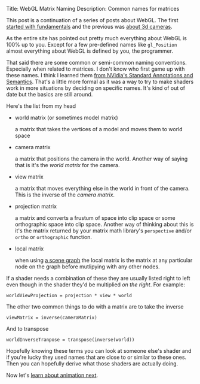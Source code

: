 Title: WebGL Matrix Naming
Description: Common names for matrices

This post is a continuation of a series of posts about WebGL. The first
[started with fundamentals](webgl-fundamentals.html) and the previous
was [about 3d cameras](webgl-3d-camera.html).

As the entire site has pointed out pretty much everything about WebGL is
100% up to you. Except for a few pre-defined names like `gl_Position`
almost everything about WebGL is defined by you, the programmer.

That said there are some common or semi-common naming conventions. Especially
when related to matrices. I don't know who first game up with these names. I
think I learned them [from NVidia's Standard Annotations and Semantics](http://www.nvidia.com/object/using_sas.html).
That's a little more formal as it was a way to try to make shaders work
in more situations by deciding on specific names. It's kind of out of date
but the basics are still around.

Here's the list from my head

*   world matrix (or sometimes model matrix)

    a matrix that takes the vertices of a model and moves them to world space

*   camera matrix

    a matrix that positions the camera in the world. Another way of saying
    that is it's the *world matrix* for the camera.

*   view matrix

    a matrix that moves everything else in the world in front of the camera.
    This is the inverse of the *camera matrix*.

*   projection matrix

    a matrix and converts a frustum of space into clip space or some orthographic
    space into clip space. Another way of thinking about this is it's the matrix
    returned by your matrix math library's `perspective` and/or `ortho` or
    `orthographic` function.

*   local matrix

    when using [a scene graph](webgl-scene-graph.html) the local matrix is the
    matrix at any particular node on the graph before mutlipying with any other
    nodes.


If a shader needs a combination of these they are usually listed right to left
even though in the shader they'd be multiplied *on the right*. For example:

    worldViewProjection = projection * view * world

The other two common things to do with a matrix are to take the inverse

    viewMatrix = inverse(cameraMatrix)

And to transpose

    worldInverseTranpose = transpose(inverse(world))

Hopefully knowing these terms you can look at someone else's shader
and if you're lucky they used names that are close to or similar to
these ones. Then you can hopefully derive what those shaders are
actually doing.

Now let's [learn about animation next](webgl-animation.html).


